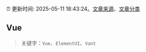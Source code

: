 :alarm_clock: 更新时间: 2025-05-11 18:43:24。[文章来源](/README.md)、[文章分类](/TAGS.md)

## Vue


> 关键字：`Vue`、`ElementUI`、`Vant`



